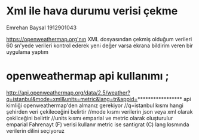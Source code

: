 # Xml ile hava durumu verisi çekme
Emrehan Baysal 1912901043


https://openweathermap.org'nın XML dosyasından çekmiş olduğum verileri 60 sn'yede verileri 
kontrol ederek yeni değer varsa ekrana bildirim veren bir uygulama yaptım

# openweathermap api kullanımı ;

http://api.openweathermap.org/data/2.5/weather?q=istanbul&mode=xml&units=metric&lang=tr&appid=*****************
api kimliği openweathermap'den almanız gerekiyor
//q=istanbul kısmı hangi şehirden veri çekileceğini belirtir
//mode kısmı verilerin json veya xml olarak çekilceğini belirtir
//units kısmı emparial ve metric olarak oluşturulur emparial Fahrenayt (F) verisi kullanır metric ise santigrat (C)
lang kısmında verilerin dilini seçiyoruz
